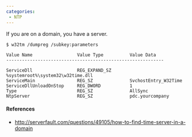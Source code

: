 ```yaml
---
categories:
 - NTP
---
```

If you are on a domain, you have a <NTP> server.

    $ w32tm /dumpreg /subkey:parameters

    Value Name                 Value Type          Value Data
    ------------------------------------------------------------

    ServiceDll                 REG_EXPAND_SZ       %systemroot%\system32\w32time.dll
    ServiceMain                REG_SZ              SvchostEntry_W32Time
    ServiceDllUnloadOnStop     REG_DWORD           1
    Type                       REG_SZ              AllSync
    NtpServer                  REG_SZ              pdc.yourcompany

#### References

-   <http://serverfault.com/questions/49105/how-to-find-time-server-in-a-domain>

